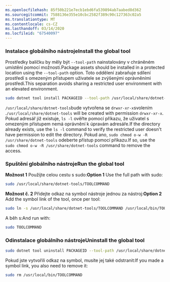 ```yaml
---
ms.openlocfilehash: 85f50b221e7ecb1ebd6fa539894ab7aabed8d362
ms.sourcegitcommit: 7588136e355e10cbc2582f389c90c127363c02a5
ms.translationtype: MT
ms.contentlocale: cs-CZ
ms.lasthandoff: 03/14/2020
ms.locfileid: "67540097"
---
```

### <a name="install-the-global-tool"></a><span data-ttu-id="52183-101">Instalace globálního nástroje</span><span class="sxs-lookup"><span data-stu-id="52183-101">Install the global tool</span></span>

<span data-ttu-id="52183-102">Prostředky balíčku by měly být `--tool-path` nainstalovány v chráněném umístění pomocí možnosti.</span><span class="sxs-lookup"><span data-stu-id="52183-102">Package assets should be installed in a protected location using the `--tool-path` option.</span></span> <span data-ttu-id="52183-103">Toto oddělení zabraňuje sdílení prostředí s omezeným přístupem uživatele se zvýšenými oprávněními prostředí.</span><span class="sxs-lookup"><span data-stu-id="52183-103">This separation avoids sharing a restricted user environment with an elevated environment.</span></span>

```bash
sudo dotnet tool install PACKAGEID --tool-path /usr/local/share/dotnet-tools
```

<span data-ttu-id="52183-104">`/usr/local/share/dotnet-tools`bude vytvořena se `drwxr-xr-x`svolením .</span><span class="sxs-lookup"><span data-stu-id="52183-104">`/usr/local/share/dotnet-tools` will be created with permission `drwxr-xr-x`.</span></span> <span data-ttu-id="52183-105">Pokud adresář již existuje, `ls -l` ověřte pomocí příkazu, že uživatel s omezeným přístupem nemá oprávnění k úpravám adresáře.</span><span class="sxs-lookup"><span data-stu-id="52183-105">If the directory already exists, use the `ls -l` command to verify the restricted user doesn't have permission to edit the directory.</span></span> <span data-ttu-id="52183-106">Pokud ano, `sudo chmod o-w -R /usr/share/dotnet-tools` odeberte přístup pomocí příkazu.</span><span class="sxs-lookup"><span data-stu-id="52183-106">If so, use the `sudo chmod o-w -R /usr/share/dotnet-tools` command to remove the access.</span></span>

### <a name="run-the-global-tool"></a><span data-ttu-id="52183-107">Spuštění globálního nástroje</span><span class="sxs-lookup"><span data-stu-id="52183-107">Run the global tool</span></span>

<span data-ttu-id="52183-108">**Možnost 1** Použijte celou cestu s sudo:</span><span class="sxs-lookup"><span data-stu-id="52183-108">**Option 1** Use the full path with sudo:</span></span>

```bash
sudo /usr/local/share/dotnet-tools/TOOLCOMMAND
```

<span data-ttu-id="52183-109">**Možnost č. 2** Přidejte odkaz na symbol nástroje jednou za nástroj:</span><span class="sxs-lookup"><span data-stu-id="52183-109">**Option 2** Add the symbol link of the tool, once per tool:</span></span>

```bash
sudo ln -s /usr/local/share/dotnet-tools/TOOLCOMMAND /usr/local/bin/TOOLCOMMAND
```

<span data-ttu-id="52183-110">A běh s:</span><span class="sxs-lookup"><span data-stu-id="52183-110">And run with:</span></span>

```bash
sudo TOOLCOMMAND
```

### <a name="uninstall-the-global-tool"></a><span data-ttu-id="52183-111">Odinstalace globálního nástroje</span><span class="sxs-lookup"><span data-stu-id="52183-111">Uninstall the global tool</span></span>

```bash
sudo dotnet tool uninstall PACKAGEID --tool-path /usr/local/share/dotnet-tools
```

<span data-ttu-id="52183-112">Pokud jste vytvořili odkaz na symbol, musíte jej také odstranit:</span><span class="sxs-lookup"><span data-stu-id="52183-112">If you made a symbol link, you also need to remove it:</span></span>

```bash
sudo rm /usr/local/bin/TOOLCOMMAND
```
